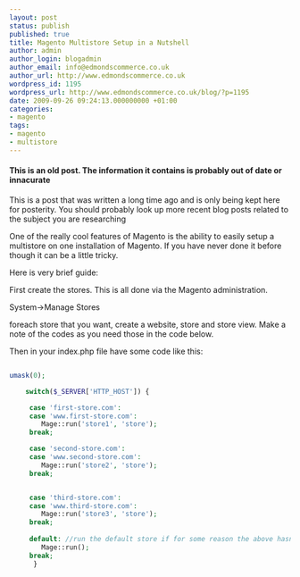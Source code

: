 ```yaml
---
layout: post
status: publish
published: true
title: Magento Multistore Setup in a Nutshell
author: admin
author_login: blogadmin
author_email: info@edmondscommerce.co.uk
author_url: http://www.edmondscommerce.co.uk
wordpress_id: 1195
wordpress_url: http://www.edmondscommerce.co.uk/blog/?p=1195
date: 2009-09-26 09:24:13.000000000 +01:00
categories:
- magento
tags:
- magento
- multistore
---
```

<div class="oldpost"><h4>This is an old post. The information it contains is probably out of date or innacurate</h4>
<p>
This is a post that was written a long time ago and is only being kept here for posterity.
You should probably look up more recent blog posts related to the subject you are researching
</p>
</div>
One of the really cool features of Magento is the ability to easily setup a multistore on one installation of Magento. If you have never done it before though it can be a little tricky.

Here is very brief guide:

First create the stores. This is all done via the Magento administration.

System->Manage Stores

foreach store that you want, create a website, store and store view. Make a note of the codes as you need those in the code below.

Then in your index.php file have some code like this:
```php

umask(0);

    switch($_SERVER['HTTP_HOST']) {

     case 'first-store.com':
     case 'www.first-store.com':
        Mage::run('store1', 'store');
     break;

     case 'second-store.com':
     case 'www.second-store.com':
        Mage::run('store2', 'store');
     break;


     case 'third-store.com':
     case 'www.third-store.com':
        Mage::run('store3', 'store');
     break;
    
     default: //run the default store if for some reason the above hasn't worked.
        Mage::run();
     break;
      } 

```
